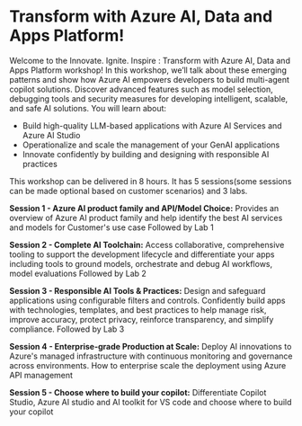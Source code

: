 # Transform with Azure AI, Data and Apps Platform!

Welcome to the Innovate. Ignite. Inspire : Transform with Azure AI, Data and Apps Platform workshop! In this workshop, we’ll talk about these emerging patterns and show how Azure AI empowers developers to build multi-agent copilot solutions. Discover advanced features such as model selection, debugging tools and security measures for developing intelligent, scalable, and safe AI solutions.
You will learn about:
- Build high-quality LLM-based applications with Azure AI Services and Azure AI Studio
- Operationalize and scale the management of your GenAI applications
- Innovate confidently by building and designing with responsible AI practices

This workshop can be delivered in 8 hours. It has 5 sessions(some sessions can be made optional based on customer scenarios)  and 3 labs.

**Session 1 - Azure AI product family and API/Model Choice:**
Provides an overview of Azure AI product family and help identify the best AI services and models for Customer's use case
Followed by Lab 1

**Session 2 - Complete AI Toolchain:**
Access collaborative, comprehensive tooling to support the development lifecycle and differentiate your apps including tools to ground models, orchestrate and debug AI workflows, model evaluations
Followed by Lab 2

**Session 3 - Responsible AI Tools & Practices:**
Design and safeguard applications using configurable filters and controls. Confidently build apps with technologies, templates, and best practices to help manage risk, improve accuracy, protect privacy, reinforce transparency, and simplify compliance.
Followed by Lab 3

**Session 4 - Enterprise-grade Production at Scale:**
Deploy AI innovations to Azure's managed infrastructure with continuous monitoring and governance across environments. How to enterprise scale the deployment using Azure API management

**Session 5 - Choose where to build your copilot:**
Differentiate Copilot Studio, Azure AI studio and AI toolkit for VS code and choose where to build your copilot










